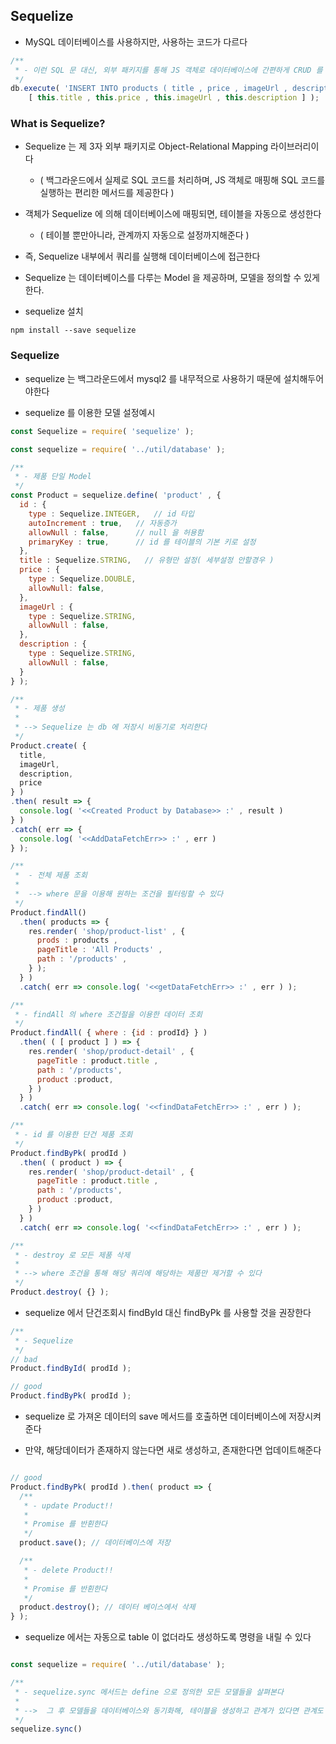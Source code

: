 ## Sequelize

- MySQL 데이터베이스를 사용하지만, 사용하는 코드가 다르다

````javascript
/**
 * - 이런 SQL 문 대신, 외부 패키지를 통해 JS 객체로 데이터베이스에 간편하게 CRUD 를 할 수 있다
 */
db.execute( 'INSERT INTO products ( title , price , imageUrl , description ) VALUES (?, ?, ?, ?)',
    [ this.title , this.price , this.imageUrl , this.description ] );

````

### What is Sequelize?

- Sequelize 는 제 3자 외부 패키지로 Object-Relational Mapping 라이브러리이다
  - ( 백그라운드에서 실제로 SQL 코드를 처리하며, JS 객체로 매핑해 SQL 코드를 실행하는 편리한 메서드를 제공한다 )


- 객체가 Sequelize 에 의해 데이터베이스에 매핑되면, 테이블을 자동으로 생성한다
  - ( 테이블 뿐만아니라, 관계까지 자동으로 설정까지해준다 )


- 즉, Sequelize 내부에서 쿼리를 실행해 데이터베이스에 접근한다


- Sequelize 는 데이터베이스를 다루는 Model 을 제공하며, 모델을 정의할 수 있게한다.


- sequelize 설치
````shell
npm install --save sequelize
````

### Sequelize

- sequelize 는 백그라운드에서 mysql2 를 내무적으로 사용하기 때문에 설치해두어야한다


- sequelize 를 이용한 모델 설정예시


````javascript
const Sequelize = require( 'sequelize' );

const sequelize = require( '../util/database' );

/**
 * - 제품 단일 Model
 */
const Product = sequelize.define( 'product' , {
  id : {
    type : Sequelize.INTEGER,   // id 타입
    autoIncrement : true,   // 자동증가
    allowNull : false,      // null 을 허용함
    primaryKey : true,      // id 를 테이블의 기본 키로 설정
  },
  title : Sequelize.STRING,   // 유형만 설정( 세부설정 안할경우 )
  price : {
    type : Sequelize.DOUBLE,
    allowNull: false,
  },
  imageUrl : {
    type : Sequelize.STRING,
    allowNull : false,
  },
  description : {
    type : Sequelize.STRING,
    allowNull : false,
  }
} );

/**
 * - 제품 생성
 *
 * --> Sequelize 는 db 에 저장시 비동기로 처리한다
 */
Product.create( {
  title,
  imageUrl,
  description,
  price
} )
.then( result => {
  console.log( '<<Created Product by Database>> :' , result )
} )
.catch( err => {
  console.log( '<<AddDataFetchErr>> :' , err )
} );

/**
 *  - 전체 제품 조회
 *
 *  --> where 문을 이용해 원하는 조건을 필터링할 수 있다
 */
Product.findAll()
  .then( products => {
    res.render( 'shop/product-list' , {
      prods : products ,
      pageTitle : 'All Products' ,
      path : '/products' ,
    } );
  } )
  .catch( err => console.log( '<<getDataFetchErr>> :' , err ) );

/**
 * - findAll 의 where 조건절을 이용한 데이터 조회
 */
Product.findAll( { where : {id : prodId} } )
  .then( ( [ product ] ) => {
    res.render( 'shop/product-detail' , {
      pageTitle : product.title ,
      path : '/products',
      product :product,
    } )
  } )
  .catch( err => console.log( '<<findDataFetchErr>> :' , err ) );

/**
 * - id 를 이용한 단건 제품 조회
 */
Product.findByPk( prodId )
  .then( ( product ) => {
    res.render( 'shop/product-detail' , {
      pageTitle : product.title ,
      path : '/products',
      product :product,
    } )
  } )
  .catch( err => console.log( '<<findDataFetchErr>> :' , err ) );

/**
 * - destroy 로 모든 제품 삭제
 *
 * --> where 조건을 통해 해당 쿼리에 해당하는 제품만 제거할 수 있다
 */
Product.destroy( {} );
````

- sequelize 에서 단건조회시 findById 대신 findByPk 를 사용할 것을 권장한다

````javascript
/**
 * - Sequelize
 */
// bad
Product.findById( prodId );

// good
Product.findByPk( prodId );

````

- sequelize 로 가져온 데이터의 save 메서드를 호출하면 데이터베이스에 저장시켜준다


- 만약, 해당데이터가 존재하지 않는다면 새로 생성하고, 존재한다면 업데이트해준다

````javascript

// good
Product.findByPk( prodId ).then( product => {
  /**
   * - update Product!!
   * 
   * Promise 를 반횐한다
   */
  product.save(); // 데이터베이스에 저장

  /**
   * - delete Product!!
   * 
   * Promise 를 반횐한다
   */
  product.destroy(); // 데이터 베이스에서 삭제
} );

````


- sequelize 에서는 자동으로 table 이 없더라도 생성하도록 명령을 내릴 수 있다


````javascript

const sequelize = require( '../util/database' );

/**
 * - sequelize.sync 메서드는 define 으로 정의한 모든 모델들을 살펴본다
 * 
 * -->  그 후 모델들을 데이터베이스와 동기화해, 테이블을 생성하고 관계가 있다면 관계도 생성한다
 */
sequelize.sync()

````